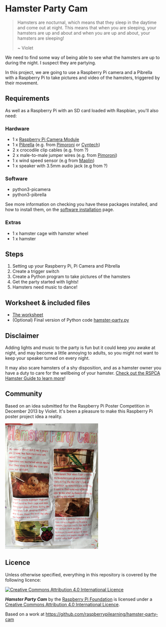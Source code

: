 # Hamster Party Cam

> Hamsters are nocturnal, which means that they sleep in the daytime and come out at night. This means that when you are sleeping, your hamsters are up and about and when you are up and about, your hamsters are sleeping!
>
> ~ Violet

We need to find some way of being able to see what the hamsters are up to during the night. I suspect they are partying.

In this project, we are going to use a Raspberry Pi camera and a Pibrella with a Raspberry Pi to take pictures and video of the hamsters, triggered by their movement.

## Requirements

As well as a Raspberry Pi with an SD card loaded with Raspbian, you'll also need:

### Hardware

- 1 x [Raspberry Pi Camera Module](http://www.raspberrypi.org/product/camera-module/)
- 1 x [Pibrella](http://pibrella.com/) (e.g. from [Pimoroni](http://shop.pimoroni.com/products/pibrella) or [Cyntech](http://shop.cyntech.co.uk/products/pibrella))
- 2 x crocodile clip cables (e.g. from ?)
- 2 x male-to-male jumper wires (e.g. from [Pimoroni](http://shop.pimoroni.com/products/jumper-jerky))
- 1 x wind speed sensor (e.g from [Maplin](http://www.maplin.co.uk/p/maplin-replacement-wind-speed-sensor-for-n96fy-n82nf))
- 1 x speaker with 3.5mm audio jack (e.g from ?)

### Software

- python3-picamera
- python3-pibrella

See more information on checking you have these packages installed, and how to install them, on the [software installation](software.md) page.

### Extras

- 1 x hamster cage with hamster wheel
- 1 x hamster

## Steps

1. Setting up your Raspberry Pi, Pi Camera and Pibrella
1. Create a trigger switch
1. Create a Python program to take pictures of the hamsters
1. Get the party started with lights!
1. Hamsters need music to dance!

## Worksheet & included files

- [The worksheet](worksheet.md)
- (Optional) Final version of Python code [hamster-party.py](code/hamster-party.py)

## Disclaimer

Adding lights and music to the party is fun but it could keep *you* awake at night, and may become a little annoying to adults, so you might not want to keep your speaker turned on every night.

It may also scare hamsters of a shy disposition, and as a hamster owner you have a duty to care for the wellbeing of your hamster. [Check out the RSPCA Hamster Guide to learn more](http://www.rspca.org.uk/allaboutanimals/pets/rodents/hamsters)!

## Community

Based on an idea submitted for the Raspberry Pi Poster Competition in December 2013 by Violet.
It's been a pleasure to make this Raspberry Pi poster project idea a reality.

![](images/poster.jpg)

## Licence

Unless otherwise specified, everything in this repository is covered by the following licence:

[![Creative Commons Attribution 4.0 International Licence](http://i.creativecommons.org/l/by-sa/4.0/88x31.png)](http://creativecommons.org/licenses/by-sa/4.0/)

***Hamster Party Cam*** by the [Raspberry Pi Foundation](http://www.raspberrypi.org) is licensed under a [Creative Commons Attribution 4.0 International Licence](http://creativecommons.org/licenses/by-sa/4.0/).

Based on a work at https://github.com/raspberrypilearning/hamster-party-cam
